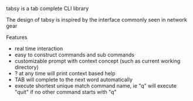 tabsy is a tab complete CLI library

The design of tabsy is inspired by the interface commonly seen in network gear

Features

- real time interaction
- easy to construct commands and sub commands
- customizable prompt with context concept (such as current working directory)
- ? at any time will print context based help 
- TAB will complete to the next word automatically
- execute shortest unique match command name, ie "q" will execute "quit" if no other command starts with "q"

